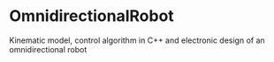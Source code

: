 # OmnidirectionalRobot
Kinematic model, control algorithm in C++ and electronic design of an omnidirectional robot
